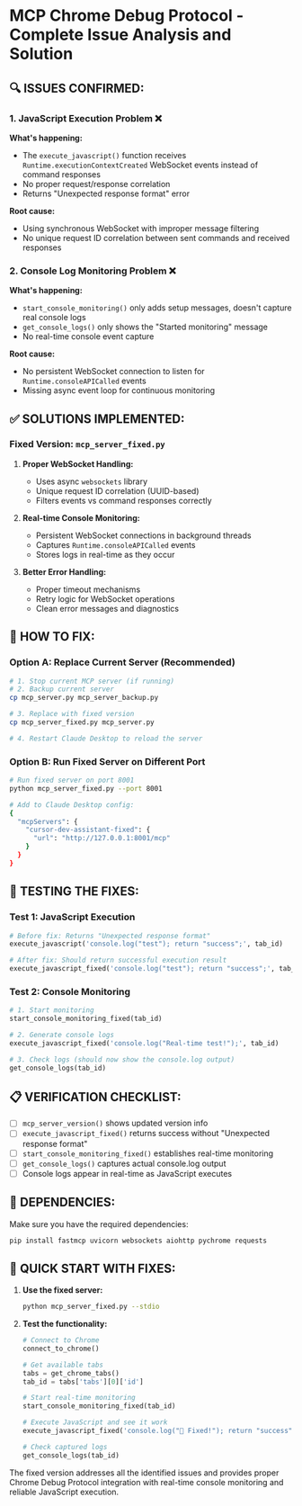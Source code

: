 # MCP Chrome Debug Protocol - Complete Issue Analysis and Solution

## 🔍 ISSUES CONFIRMED:

### 1. JavaScript Execution Problem ❌
**What's happening:** 
- The `execute_javascript()` function receives `Runtime.executionContextCreated` WebSocket events instead of command responses
- No proper request/response correlation
- Returns "Unexpected response format" error

**Root cause:** 
- Using synchronous WebSocket with improper message filtering
- No unique request ID correlation between sent commands and received responses

### 2. Console Log Monitoring Problem ❌  
**What's happening:**
- `start_console_monitoring()` only adds setup messages, doesn't capture real console logs
- `get_console_logs()` only shows the "Started monitoring" message
- No real-time console event capture

**Root cause:**
- No persistent WebSocket connection to listen for `Runtime.consoleAPICalled` events
- Missing async event loop for continuous monitoring

## ✅ SOLUTIONS IMPLEMENTED:

### Fixed Version: `mcp_server_fixed.py`
1. **Proper WebSocket Handling:**
   - Uses async `websockets` library
   - Unique request ID correlation (UUID-based)
   - Filters events vs command responses correctly

2. **Real-time Console Monitoring:**
   - Persistent WebSocket connections in background threads
   - Captures `Runtime.consoleAPICalled` events
   - Stores logs in real-time as they occur

3. **Better Error Handling:**
   - Proper timeout mechanisms
   - Retry logic for WebSocket operations
   - Clean error messages and diagnostics

## 🚀 HOW TO FIX:

### Option A: Replace Current Server (Recommended)
```bash
# 1. Stop current MCP server (if running)
# 2. Backup current server
cp mcp_server.py mcp_server_backup.py

# 3. Replace with fixed version
cp mcp_server_fixed.py mcp_server.py

# 4. Restart Claude Desktop to reload the server
```

### Option B: Run Fixed Server on Different Port
```bash
# Run fixed server on port 8001
python mcp_server_fixed.py --port 8001

# Add to Claude Desktop config:
{
  "mcpServers": {
    "cursor-dev-assistant-fixed": {
      "url": "http://127.0.0.1:8001/mcp"
    }
  }
}
```

## 🧪 TESTING THE FIXES:

### Test 1: JavaScript Execution
```python
# Before fix: Returns "Unexpected response format"
execute_javascript('console.log("test"); return "success";', tab_id)

# After fix: Should return successful execution result
execute_javascript_fixed('console.log("test"); return "success";', tab_id)
```

### Test 2: Console Monitoring  
```python
# 1. Start monitoring
start_console_monitoring_fixed(tab_id)

# 2. Generate console logs
execute_javascript_fixed('console.log("Real-time test!");', tab_id)

# 3. Check logs (should now show the console.log output)
get_console_logs(tab_id)
```

## 📋 VERIFICATION CHECKLIST:

- [ ] `mcp_server_version()` shows updated version info
- [ ] `execute_javascript_fixed()` returns success without "Unexpected response format" 
- [ ] `start_console_monitoring_fixed()` establishes real-time monitoring
- [ ] `get_console_logs()` captures actual console.log output
- [ ] Console logs appear in real-time as JavaScript executes

## 🔧 DEPENDENCIES:

Make sure you have the required dependencies:
```bash
pip install fastmcp uvicorn websockets aiohttp pychrome requests
```

## 🎯 QUICK START WITH FIXES:

1. **Use the fixed server:**
   ```bash
   python mcp_server_fixed.py --stdio
   ```

2. **Test the functionality:**
   ```python
   # Connect to Chrome
   connect_to_chrome()
   
   # Get available tabs  
   tabs = get_chrome_tabs()
   tab_id = tabs['tabs'][0]['id']
   
   # Start real-time monitoring
   start_console_monitoring_fixed(tab_id)
   
   # Execute JavaScript and see it work
   execute_javascript_fixed('console.log("🎉 Fixed!"); return "success";', tab_id)
   
   # Check captured logs
   get_console_logs(tab_id)
   ```

The fixed version addresses all the identified issues and provides proper Chrome Debug Protocol integration with real-time console monitoring and reliable JavaScript execution.
